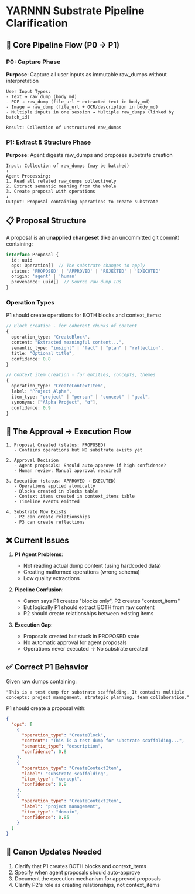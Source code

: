 # YARNNN Substrate Pipeline Clarification

## 🎯 Core Pipeline Flow (P0 → P1)

### P0: Capture Phase
**Purpose**: Capture all user inputs as immutable raw_dumps without interpretation

```
User Input Types:
- Text → raw_dump (body_md)
- PDF → raw_dump (file_url + extracted text in body_md)  
- Image → raw_dump (file_url + OCR/description in body_md)
- Multiple inputs in one session → Multiple raw_dumps (linked by batch_id)

Result: Collection of unstructured raw_dumps
```

### P1: Extract & Structure Phase  
**Purpose**: Agent digests raw_dumps and proposes substrate creation

```
Input: Collection of raw_dumps (may be batched)
↓
Agent Processing:
1. Read all related raw_dumps collectively
2. Extract semantic meaning from the whole
3. Create proposal with operations
↓
Output: Proposal containing operations to create substrate
```

## 📋 Proposal Structure

A proposal is an **unapplied changeset** (like an uncommitted git commit) containing:

```typescript
interface Proposal {
  id: uuid
  ops: Operation[]  // The substrate changes to apply
  status: 'PROPOSED' | 'APPROVED' | 'REJECTED' | 'EXECUTED'
  origin: 'agent' | 'human'
  provenance: uuid[]  // Source raw_dump IDs
}
```

### Operation Types

P1 should create operations for BOTH blocks and context_items:

```typescript
// Block creation - for coherent chunks of content
{
  operation_type: "CreateBlock",
  content: "Extracted meaningful content...",
  semantic_type: "insight" | "fact" | "plan" | "reflection",
  title: "Optional title",
  confidence: 0.8
}

// Context item creation - for entities, concepts, themes
{
  operation_type: "CreateContextItem", 
  label: "Project Alpha",
  item_type: "project" | "person" | "concept" | "goal",
  synonyms: ["Alpha Project", "α"],
  confidence: 0.9
}
```

## 🔄 The Approval → Execution Flow

```
1. Proposal Created (status: PROPOSED)
   - Contains operations but NO substrate exists yet
   
2. Approval Decision
   - Agent proposals: Should auto-approve if high confidence?
   - Human review: Manual approval required?
   
3. Execution (status: APPROVED → EXECUTED)
   - Operations applied atomically
   - Blocks created in blocks table
   - Context items created in context_items table
   - Timeline events emitted
   
4. Substrate Now Exists
   - P2 can create relationships
   - P3 can create reflections
```

## ❌ Current Issues

1. **P1 Agent Problems**:
   - Not reading actual dump content (using hardcoded data)
   - Creating malformed operations (wrong schema)
   - Low quality extractions

2. **Pipeline Confusion**:
   - Canon says P1 creates "blocks only", P2 creates "context_items"
   - But logically P1 should extract BOTH from raw content
   - P2 should create relationships between existing items

3. **Execution Gap**:
   - Proposals created but stuck in PROPOSED state
   - No automatic approval for agent proposals
   - Operations never executed → No substrate created

## ✅ Correct P1 Behavior

Given raw dumps containing:
```
"This is a test dump for substrate scaffolding. It contains multiple 
concepts: project management, strategic planning, team collaboration."
```

P1 should create a proposal with:
```json
{
  "ops": [
    {
      "operation_type": "CreateBlock",
      "content": "This is a test dump for substrate scaffolding...",
      "semantic_type": "description",
      "confidence": 0.8
    },
    {
      "operation_type": "CreateContextItem",
      "label": "substrate scaffolding",
      "item_type": "concept",
      "confidence": 0.9
    },
    {
      "operation_type": "CreateContextItem", 
      "label": "project management",
      "item_type": "domain",
      "confidence": 0.85
    }
  ]
}
```

## 📝 Canon Updates Needed

1. Clarify that P1 creates BOTH blocks and context_items
2. Specify when agent proposals should auto-approve
3. Document the execution mechanism for approved proposals
4. Clarify P2's role as creating relationships, not context_items